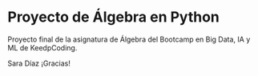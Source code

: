 # Proyecto de Álgebra en Python 

Proyecto final de la asignatura de Álgebra del Bootcamp en Big Data, IA y ML de KeedpCoding.

Sara Díaz
¡Gracias!
